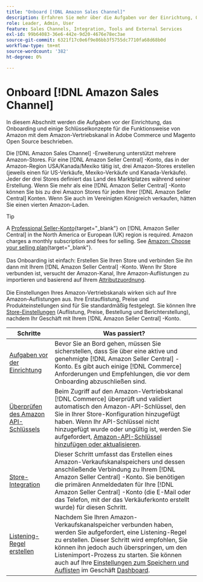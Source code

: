 ```yaml
---
title: "Onboard [!DNL Amazon Sales Channel]"
description: Erfahren Sie mehr über die Aufgaben vor der Einrichtung, Onboarding-Schritte und die Funktionsweise von Amazon mit Amazon Sales Channel in Adobe Commerce und Magento Open Source.
role: Leader, Admin, User
feature: Sales Channels, Integration, Tools and External Services
exl-id: 99b64083-36e6-442e-9d20-4676e78ec3ae
source-git-commit: 6321f17c0e6f9e86bb3f5755dc7710fa68d68b0d
workflow-type: tm+mt
source-wordcount: '382'
ht-degree: 0%

---
```


# Onboard [!DNL Amazon Sales Channel]

In diesem Abschnitt werden die Aufgaben vor der Einrichtung, das Onboarding und einige Schlüsselkonzepte für die Funktionsweise von Amazon mit dem Amazon-Vertriebskanal in Adobe Commerce und Magento Open Source beschrieben.

Die [!DNL Amazon Sales Channel] -Erweiterung unterstützt mehrere Amazon-Stores. Für eine [!DNL Amazon Seller Central] -Konto, das in der Amazon-Region USA/Kanada/Mexiko tätig ist, drei Amazon-Stores erstellen (jeweils einen für US-Verkäufe, Mexiko-Verkäufe und Kanada-Verkäufe). Jeder der drei Stores definiert das Land des Marktplatzes während seiner Erstellung. Wenn Sie mehr als eine [!DNL Amazon Seller Central] -Konto können Sie bis zu drei Amazon Stores für jeden Ihrer [!DNL Amazon Seller Central] Konten. Wenn Sie auch im Vereinigten Königreich verkaufen, hätten Sie einen vierten Amazon-Laden.

>[!TIP]
>
>A [Professional Seller-Konto](https://sell.amazon.com/){target="_blank"} on [!DNL Amazon Seller Central] in the North America or European (UK) region is required. Amazon charges a monthly subscription and fees for selling. See [Amazon: Choose your selling plan](https://sell.amazon.com/pricing.html){target="_blank"}.<br><br>
>Das Onboarding ist einfach: Erstellen Sie Ihren Store und verbinden Sie ihn dann mit Ihrem [!DNL Amazon Seller Central] -Konto.
>Wenn Ihr Store verbunden ist, versucht der Amazon-Kanal, Ihre Amazon-Auflistungen zu importieren und basierend auf Ihrem [Attributzuordnung](./attributes-view.md).<br><br>
>Die Einstellungen Ihres Amazon-Vertriebskanals wirken sich auf Ihre Amazon-Auflistungen aus. Ihre Erstauflistung, Preise und Produkteinstellungen sind für Sie standardmäßig festgelegt. Sie können Ihre [Store-Einstellungen](./ob-store-review.md) (Auflistung, Preise, Bestellung und Berichterstellung), nachdem Ihr Geschäft mit Ihrem [!DNL Amazon Seller Central] -Konto.

| Schritte | Was passiert? |
|---------------------------------------------------------|-------------------------------------------------------------------------------------------------------------------------------------------------------------------------------------------------------------------------------------------------------------------------------------------------------------------------|
| [Aufgaben vor der Einrichtung](./amazon-pre-setup-tasks.md) | Bevor Sie an Bord gehen, müssen Sie sicherstellen, dass Sie über eine aktive und genehmigte [!DNL Amazon Seller Central] -Konto. Es gibt auch einige [!DNL Commerce] Anforderungen und Empfehlungen, die vor dem Onboarding abzuschließen sind. |
| [Überprüfen des Amazon API-Schlüssels](./amazon-verify-api-key.md) | Beim Zugriff auf den Amazon-Vertriebskanal [!DNL Commerce] überprüft und validiert automatisch den Amazon-API-Schlüssel, den Sie in Ihrer Store-Konfiguration hinzugefügt haben. Wenn Ihr API-Schlüssel nicht hinzugefügt wurde oder ungültig ist, werden Sie aufgefordert, [Amazon-API-Schlüssel hinzufügen oder aktualisieren](./amazon-verify-api-key.md). |
| [Store-Integration](./store-integration.md) | Dieser Schritt umfasst das Erstellen eines Amazon-Verkaufskanalspeichers und dessen anschließende Verbindung zu Ihrem [!DNL Amazon Seller Central] -Konto. Sie benötigen die primären Anmeldedaten für Ihre [!DNL Amazon Seller Central] -Konto (die E-Mail oder das Telefon, mit der das Verkäuferkonto erstellt wurde) für diesen Schritt. |
| [Listening-Regel erstellen](./ob-create-listing-rule.md) | Nachdem Sie Ihren Amazon-Verkaufskanalspeicher verbunden haben, werden Sie aufgefordert, eine Listening-Regel zu erstellen. Dieser Schritt wird empfohlen, Sie können ihn jedoch auch überspringen, um den Listenimport-Prozess zu starten. Sie können auch auf Ihre [Einstellungen zum Speichern und Auflisten](./ob-store-review.md) im Geschäft [Dashboard](./amazon-store-dashboard.md). |
